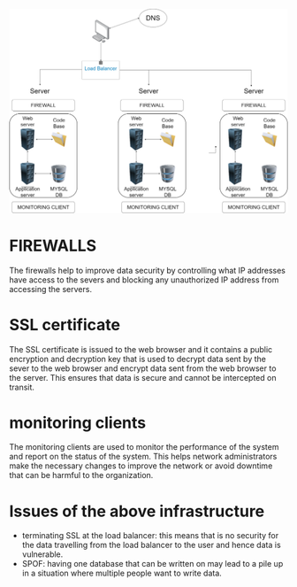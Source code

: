 ![3 server system](2-secured_and_monitored_web_infrastructure.png)

# FIREWALLS

The firewalls help to improve data security by controlling what IP addresses have access to the severs and blocking any unauthorized IP address from accessing the servers.


# SSL certificate

The SSL certificate is issued to the web browser and it contains a public encryption and decryption key that is used to decrypt data sent by the sever to the web browser and encrypt data sent from the web browser to the server. This ensures that data is secure and cannot be intercepted on transit.

# monitoring clients

The monitoring clients are used to monitor the performance of the system and report on the status of the system. This helps network administrators make the necessary changes to improve the network or avoid downtime that can be harmful to the organization.

# Issues of the above infrastructure

- terminating SSL at the load balancer: this means that is no security for the data travelling from the load balancer to the user and hence data is vulnerable.
- SPOF: having one database that can be written on may lead to a pile up in a situation where multiple people want to write data.



